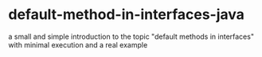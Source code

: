 # default-method-in-interfaces-java
a small and simple introduction to the topic "default methods in interfaces"  with minimal execution and a real example
